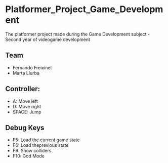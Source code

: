 # Platformer_Project_Game_Development
The platformer project made during the Game Development subject - Second year of videogame development

## Team
- Fernando Freixinet
- Marta Llurba

## Controller:
- A: Move left
- D: Move right
- SPACE: Jump

## Debug Keys
- F5: Load the current game state
- F6: Load theprevious state
- F9: Show colliders
- F10: God Mode
